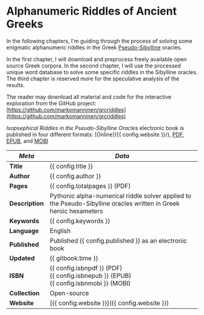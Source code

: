 # Alphanumeric Riddles of Ancient Greeks

In the following chapters, I'm guiding through the process of solving some enigmatic alphanumeric riddles in the Greek [Pseudo-Sibylline](https://en.wikipedia.org/wiki/Sibylline_Oracles) oracles.

In the first chapter, I will download and preprocess freely available open source Greek corpora. In the second chapter, I will use the processed unique word database to solve some specific riddles in the Sibylline oracles. The third chapter is reserved more for the speculative analysis of the results.

The reader may download all material and code for the interactive exploration from the GitHub project: [https://github.com/markomanninen/grcriddles](https://github.com/markomanninen/grcriddles)

*Isopsephical Riddles in the Pseudo-Sibylline Oracles* electronic book is published in four different formats: [Online]({{ config.website }}/), [PDF](http://www.gitbook.com/download/pdf/book/markomanninen/isopsephical-riddles-pseudo-sibylline-oracles), [EPUB](http://www.gitbook.com/download/epub/book/markomanninen/isopsephical-riddles-pseudo-sibylline-oracles), and [MOBI](http://www.gitbook.com/download/mobi/book/markomanninen/isopsephical-riddles-pseudo-sibylline-oracles)

| *Meta* | *Data* |
| -- | -- |
| **Title** | {{ config.title }} |
| **Author** | {{ config.author }} |
| **Pages** | {{ config.totalpages }} (PDF) |
| **Description** | Pythonic alpha-numerical riddle solver applied to the Pseudo-Sibylline oracles written in Greek heroic hexameters |
| **Keywords** | {{ config.keywords }} |
| **Language** | English |
| **Published** | Published {{ config.published }} as an electronic book |
| **Updated** | {{ gitbook.time }} |
| **ISBN** | {{ config.isbnpdf }} (PDF)<br/>{{ config.isbnepub }} (EPUB)<br/>{{ config.isbnmobi }} (MOBI) |
| **Collection** | Open-source |
| **Website** | [{{ config.website }}]({{ config.website }}) |
